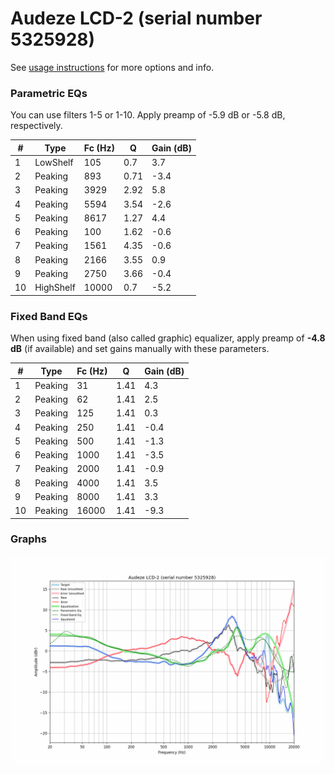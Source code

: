 # Audeze LCD-2 (serial number 5325928)
See [usage instructions](https://github.com/jaakkopasanen/AutoEq#usage) for more options and info.

### Parametric EQs
You can use filters 1-5 or 1-10. Apply preamp of -5.9 dB or -5.8 dB, respectively.

|   # | Type      |   Fc (Hz) |    Q |   Gain (dB) |
|-----|-----------|-----------|------|-------------|
|   1 | LowShelf  |       105 | 0.7  |         3.7 |
|   2 | Peaking   |       893 | 0.71 |        -3.4 |
|   3 | Peaking   |      3929 | 2.92 |         5.8 |
|   4 | Peaking   |      5594 | 3.54 |        -2.6 |
|   5 | Peaking   |      8617 | 1.27 |         4.4 |
|   6 | Peaking   |       100 | 1.62 |        -0.6 |
|   7 | Peaking   |      1561 | 4.35 |        -0.6 |
|   8 | Peaking   |      2166 | 3.55 |         0.9 |
|   9 | Peaking   |      2750 | 3.66 |        -0.4 |
|  10 | HighShelf |     10000 | 0.7  |        -5.2 |

### Fixed Band EQs
When using fixed band (also called graphic) equalizer, apply preamp of **-4.8 dB** (if available) and set gains manually with these parameters.

|   # | Type    |   Fc (Hz) |    Q |   Gain (dB) |
|-----|---------|-----------|------|-------------|
|   1 | Peaking |        31 | 1.41 |         4.3 |
|   2 | Peaking |        62 | 1.41 |         2.5 |
|   3 | Peaking |       125 | 1.41 |         0.3 |
|   4 | Peaking |       250 | 1.41 |        -0.4 |
|   5 | Peaking |       500 | 1.41 |        -1.3 |
|   6 | Peaking |      1000 | 1.41 |        -3.5 |
|   7 | Peaking |      2000 | 1.41 |        -0.9 |
|   8 | Peaking |      4000 | 1.41 |         3.5 |
|   9 | Peaking |      8000 | 1.41 |         3.3 |
|  10 | Peaking |     16000 | 1.41 |        -9.3 |

### Graphs
![](./Audeze%20LCD-2%20(serial%20number%205325928).png)
